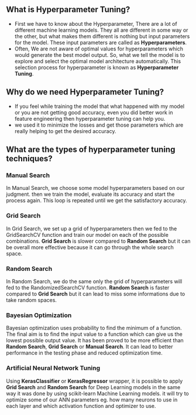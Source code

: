 ## What is Hyperparameter Tuning?

* First we have to know about the Hyperparameter, There are a lot of different machine learning models. They all are different in some way or the other, but what makes them different is nothing but input parameters for the model. These input parameters are called as **Hyperparameters**.
* Often, We are not aware of optimal values for hyperparameters which would generate the best model output. So, what we tell the model is to explore and select the optimal model architecture automatically. This selection process for hyperparameter is known as **Hyperparameter Tuning**.

## Why do we need Hyperparameter Tuning?

* If you feel while training the model that what happened with my model or you are not getting good accuracy, even you did better work in feature engineering then hyperparameter tuning can help you.
* we used it to minimize the losses and get those parameters which are really helping to get the desired accuracy.

## What are the types of hyperparameter tuning techniques?
### Manual Search
In Manual Search, we choose some model hyperparameters based on our judgment. then we train the model, evaluate its accuracy and start the process again. This loop is repeated until we get the satisfactory accuracy.

### Grid Search
In Grid Search, we set up a grid of hyperparameters then we fed to the GridSearchCV function and train our model on each of the possible combinations. **Grid Search** is slower compared to **Random Search** but it can be overall more effective because it can go through the whole search space.

### Random Search
In Random Search, we do the same only the grid of hyperparameters will fed to the RandomizedSearchCV function. **Random Search** is faster compared to **Grid Search** but it can lead to miss some informations due to take random spaces.

### Bayesian Optimization
Bayesian optimization uses probability to find the minimum of a function. The final aim is to find the input value to a function which can give us the lowest possible output value. It has been proved to be more efficient than **Random Search**, **Grid Search** or **Manual Search**. It can lead to better performance in the testing phase and reduced optimization time.

### Artificial Neural Network Tuning
Using **KerasClassifier** or **KerasRegressor** wrapper, it is possible to apply **Grid Search** and **Random Search** for Deep Learning models in the same way it was done by using scikit-learn Machine Learning models. it will try to optimize some of our ANN parameters eg. how many neurons to use in each layer and which activation function and optimizer to use. 
